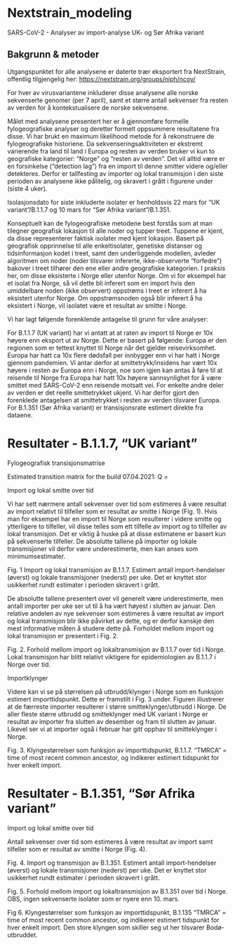 # Nextstrain_modeling
SARS-CoV-2 - Analyser av import-analyse UK- og Sør Afrika variant

## Bakgrunn & metoder

Utgangspunktet for alle analysene er daterte trær eksportert fra NextStrain, offentlig tilgjengelig her: https://nextstrain.org/groups/niph/ncov/

For hver av virusvariantene inkluderer disse analysene alle norske sekvenserte genomer (per 7 april), samt et større antall sekvenser fra resten av verden for å kontekstualisere de norske sekvensene. 

Målet med analysene presentert her er å gjennomføre formelle fylogeografiske analyser og deretter formelt oppsummere resultatene fra disse. Vi har brukt en maximum likelihood metode for å rekonstruere de fylogeografiske historiene.
Da sekvenseringsaktiviteten er ekstremt varierende fra land til land i Europa og resten av verden bruker vi kun to geografiske kategorier: “Norge” og “resten av verden”. Det vil alltid være er en forsinkelse (“detection lag”) fra en import til denne smitter videre og/eller detekteres. Derfor er tallfesting av importer og lokal transmisjon i den siste perioden av analysene ikke pålitelig, og skravert i grått i figurene under (siste 4 uker). 

Isolasjonsdato for siste inkluderte isolater er henholdsvis 22 mars for “UK variant”/B.1.1.7 og 10 mars for “Sør Afrika variant”/B.1.351. 

Konseptuelt kan de fylogeografiske metodene best forstås som at man tilegner geografisk lokasjon til alle noder og tupper treet. Tuppene er kjent, da disse representerer faktisk isolater med kjent lokasjon. Basert på geografisk opprinnelse til alle enkeltisolater, genetiske distanser og tidsinformasjon kodet i treet, samt den underliggende modellen, avleder algoritmen om noder (noder tilsvarer infererte, ikke-observerte “forfedre”) bakover i treet tilhører den ene eller andre geografiske kategorien. I praksis her, om disse eksisterte i Norge eller utenfor Norge. Om vi for eksempel har et isolat fra Norge, så vil dette bli inferert som en import hvis den umiddelbare noden (ikke observert) oppstrøms i treet er inferert å ha eksistert utenfor Norge. Om oppstrømsnoden også blir inferert å ha eksistert i Norge, vil isolatet være et resultat av smitte i Norge.

Vi har lagt følgende forenklende antagelse til grunn for våre analyser:

For B.1.1.7 (UK variant) har vi antatt at at raten av import til Norge er 10x høyere enn eksport ut av Norge. Dette er basert på følgende: Europa er den regionen som er tettest knyttet til Norge når det gjelder reisevirksomhet. Europa har hatt ca 10x flere dødsfall per innbygger enn vi har hatt i Norge gjennom pandemien. Vi antar derfor at smittetrykk/insidens har vært 10x høyere i resten av Europa enn i Norge, noe som igjen kan antas å føre til at reisende til Norge fra Europa har hatt 10x høyere sannsynlighet for å være smittet med SARS-CoV-2 enn reisende motsatt vei. For enkelte andre deler av verden er det reelle smittetrykket ukjent. Vi har derfor gjort den forenklede antagelsen at smittetrykket i resten av verden tilsvarer Europa. For B.1.351 (Sør Afrika variant) er transisjonsrate estimert direkte fra dataene.



# Resultater - B.1.1.7, “UK variant”

Fylogeografisk transisjonsmatrise

Estimated transition matrix for the build 07.04.2021:
Q = 

Import og lokal smitte over tid

Vi har sett nærmere antall sekvenser over tid som estimeres å være resultat av import relativt til tilfeller som er resultat av smitte i Norge (Fig. 1). Hvis man for eksempel har en import til Norge som resulterer i videre smitte og ytterligere to tilfeller, vil disse telles som ett tilfelle av import og to tilfeller av lokal transmisjon. Det er viktig å huske på at disse estimatene er basert kun på sekvenserte tilfeller. De absolutte tallene på importer og lokale transmisjoner vil derfor være underestimerte, men kan anses som minimumsestimater. 


Fig. 1 Import og lokal transmisjon av B.1.1.7. Estimert antall import-hendelser (øverst) og lokale transmisjoner (nederst) per uke. Det er knyttet stor usikkerhet rundt estimater i perioden skravert i grått.

De absolutte tallene presentert over vil generelt være underestimerte, men antall importer per uke ser ut til å ha vært høyest i slutten av januar. Den relative andelen av nye sekvenser som estimeres å være resultat av import og lokal transmisjon blir ikke påvirket av dette, og er derfor kanskje den mest informative måten å studere dette på. Forholdet mellom import og lokal transmisjon er  presentert i Fig. 2.



Fig. 2. Forhold mellom import og lokaltransmisjon av B.1.1.7 over tid i Norge.  Lokal transmisjon har blitt relativt viktigere for epidemiologien av B.1.1.7 i Norge over tid. 



Importklynger

Videre kan vi se på størrelsen på utbrudd/klynger i Norge som en funksjon estimert importtidspunkt. Dette er framstilt i Fig. 3 under. Figuren illustrerer at de færreste importer resulterer i større smitteklynger/utbrudd i Norge. De aller fleste større utbrudd og smitteklynger med UK variant i Norge er resultat av importer fra slutten av desember og fram til slutten av januar. Likevel ser vi at importer også i februar har gitt opphav til smitteklynger i Norge.



Fig. 3. Klyngestørrelser som funksjon av importtidspunkt, B.1.1.7. “TMRCA” = time of most recent common ancestor, og indikerer estimert tidspunkt for hver enkelt import. 



# Resultater - B.1.351, “Sør Afrika variant”

Import og lokal smitte over tid

Antall sekvenser over tid som estimeres å være resultat av import samt tilfeller som er resultat av smitte i Norge (Fig. 4).





Fig. 4. Import og transmisjon av B.1.351. Estimert antall import-hendelser (øverst) og lokale transmisjoner (nederst) per uke.  Det er knyttet stor usikkerhet rundt estimater i perioden skravert i grått.




Fig. 5. Forhold mellom import og lokaltransmisjon av B.1.351 over tid i Norge. OBS, ingen sekvenserte isolater som er nyere enn 10. mars.



Fig 6.  Klyngestørrelser som funksjon av importtidspunkt, B.1.135 “TMRCA” = time of most recent common ancestor, og indikerer estimert tidspunkt for hver enkelt import. Den store klyngen som skiller seg ut her tilsvarer Bodø-utbruddet.
